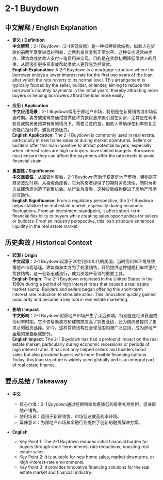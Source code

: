 # 2-1 Buydown

## 中文解释 / English Explanation

* **定义 / Definition**  
  **中文解释**：2-1 Buydown（2-1买低贷款）是一种抵押贷款结构，借款人在贷款的前两年享受较低的利率，之后利率恢复到正常水平。这种安排通常由卖方、建筑商或贷款人支付一笔费用来实现，目的是在贷款初期降低借款人的月供，从而吸引更多买家或帮助借款人更容易负担贷款。  
  **English Explanation**: A 2-1 Buydown is a mortgage structure where the borrower enjoys a lower interest rate for the first two years of the loan, after which the rate reverts to its normal level. This arrangement is typically funded by the seller, builder, or lender, aiming to reduce the borrower's monthly payments in the initial years, thereby attracting more buyers or helping borrowers afford the loan more easily.

* **应用 / Application**  
  **中文应用场景**：2-1 Buydown常用于房地产市场，特别是在新房销售或市场低迷时期。卖方或建筑商通过提供这种贷款优惠来吸引潜在买家，尤其是在利率较高或购房者预算有限的情况下。需要注意的是，借款人需确保在利率恢复后仍能负担月供，避免财务压力。  
  **English Application**: The 2-1 Buydown is commonly used in real estate, particularly in new home sales or during market downturns. Sellers or builders offer this loan incentive to attract potential buyers, especially when interest rates are high or buyers have limited budgets. Borrowers must ensure they can afford the payments after the rate resets to avoid financial strain.

* **重要性 / Significance**  
  **中文重要性**：从监管角度看，2-1 Buydown有助于稳定房地产市场，特别是在经济波动时期。从投资角度看，它为购房者提供了短期财务灵活性，同时为卖方或建筑商创造了销售机会。从行业角度看，这种贷款结构促进了房地产市场的流动性。  
  **English Significance**: From a regulatory perspective, the 2-1 Buydown helps stabilize the real estate market, especially during economic fluctuations. From an investment standpoint, it offers short-term financial flexibility to buyers while creating sales opportunities for sellers or builders. From an industry perspective, this loan structure enhances liquidity in the real estate market.

## 历史典故 / Historical Context

* **起源 / Origin**  
  **中文起源**：2-1 Buydown起源于20世纪80年代的美国，当时高利率环境导致房地产市场低迷。建筑商和卖方为了刺激销售，开始提供这种短期利率优惠的贷款结构。这一创新迅速流行，成为房地产营销的重要工具。  
  **English Origin**: The 2-1 Buydown originated in the United States in the 1980s during a period of high interest rates that caused a real estate market slump. Builders and sellers began offering this short-term interest rate reduction to stimulate sales. This innovation quickly gained popularity and became a key tool in real estate marketing.

* **影响 / Impact**  
  **中文影响**：2-1 Buydown对房地产市场产生了深远影响，特别是在经济衰退或高利率时期。它不仅帮助卖方和建筑商提高了销售业绩，还为购房者提供了更灵活的融资选择。如今，这种贷款结构在全球范围内被广泛应用，成为房地产金融的重要组成部分。  
  **English Impact**: The 2-1 Buydown has had a profound impact on the real estate market, particularly during economic recessions or periods of high interest rates. It has not only helped sellers and builders boost sales but also provided buyers with more flexible financing options. Today, this loan structure is widely used globally and is an integral part of real estate finance.

## 要点总结 / Takeaway

* **中文**  
  - 核心价值：2-1 Buydown通过短期利率优惠降低购房者初期负担，促进房地产销售。  
  - 使用场景：适用于新房销售、市场低迷或高利率环境。  
  - 延伸意义：为房地产市场和金融行业提供了创新的融资解决方案。

* **English**  
  - Key Point 1: The 2-1 Buydown reduces initial financial burden for buyers through short-term interest rate reductions, boosting real estate sales.  
  - Key Point 2: It is suitable for new home sales, market downturns, or high-interest-rate environments.  
  - Key Point 3: It provides innovative financing solutions for the real estate market and financial industry.